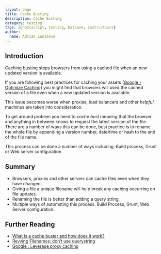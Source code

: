 ```yaml
---
layout: page
title: Cache Busting
description: Cache Busting
category: testing
tags: [ghostscript, testing, batcave, instructions]
author:
  name: Adrian Lansdown
---
```

## Introduction
Caching busting stops browsers from using a cached file when an new updated version is available.

If you are following best practices for caching your assets ([Google - Optimize Caching](https://developers.google.com/speed/docs/best-practices/caching)) you might find that browsers will used the cached version of a file even when a new updated version is available.

This issue becomes worse when proxies, load balancers and other _helpful_ machines are taken into consideration.

To get around problem you need to _cache bust_ meaning that the browser and anything in between knows to request the latest version of the file. There are a number of ways this can be done, best practice is to rename the whole file by appending a version number, date/time or hash to the end of the file name.

This process can be done a number of ways including: Build process, Grunt or Web server configuration.
 
## Summary
- Browsers, proxies and other servers can cache files even when they have changed.
- Giving a file a unique filename will help break any caching occurring on file updates.
- Renaming the file is better than adding a query string.
- Multiple ways of automating this process. Build Process, Grunt, Web Server configuration.
 
## Further Reading
- [What is a cache buster and how does it work?](http://www.adopsinsider.com/ad-ops-basics/what-is-a-cache-buster-and-how-does-it-work/) 
- [Revving Filenames: don’t use querystring](http://www.stevesouders.com/blog/2008/08/23/revving-filenames-dont-use-querystring/)
- [Google : Leverage proxy caching](https://developers.google.com/speed/docs/best-practices/caching?csw=1#LeverageProxyCaching)